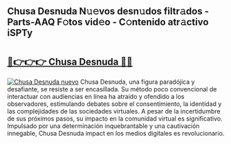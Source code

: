 ## Chusa Desnuda N𝚞𝚎vos desn𝚞dos filtr𝚊dos - Parts-AAQ F𝚘tos vid𝚎o - C𝚘ntenido atr𝚊ctivo iSPTy

# <h2><a href="http://mb8itq.tromn.icu/?c=Chusa+Desnuda">🔗👉👉👉 Chusa Desnuda 🔗🔗</a></h2>

[![Chusa Desnuda nuevo](https://i.imgur.com/pEAQMta.gif)](http://mb8itq.tromn.icu/?c=Chusa+Desnuda)
Chusa Desnuda, una figura paradójica y desafiante, se resiste a ser encasillada. Su método poco convencional de interactuar con audiencias en línea ha atraído y ofendido a los observadores, estimulando debates sobre el consentimiento, la identidad y las complejidades de las sociedades virtuales. A pesar de la incertidumbre de sus próximos pasos, su impacto en la comunidad virtual es significativo. Impulsado por una determinación inquebrantable y una cautivación innegable, Chusa Desnuda impact en los medios digitales es revolucionario.
